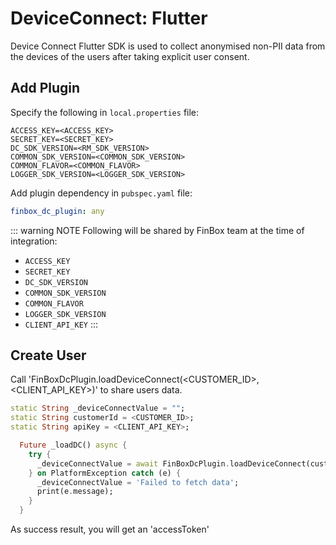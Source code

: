 # DeviceConnect: Flutter

Device Connect Flutter SDK is used to collect anonymised non-PII data from the devices of the users after taking explicit user consent.


## Add Plugin

Specify the following in `local.properties` file:
  ```
  ACCESS_KEY=<ACCESS_KEY>
  SECRET_KEY=<SECRET_KEY>
  DC_SDK_VERSION=<RM_SDK_VERSION>
  COMMON_SDK_VERSION=<COMMON_SDK_VERSION>
  COMMON_FLAVOR=<COMMON_FLAVOR>
  LOGGER_SDK_VERSION=<LOGGER_SDK_VERSION>
  ```

Add plugin dependency in `pubspec.yaml` file:
  ```yml
  finbox_dc_plugin: any
  ```

::: warning NOTE
Following will be shared by FinBox team at the time of integration:
- `ACCESS_KEY`
- `SECRET_KEY`
- `DC_SDK_VERSION`
- `COMMON_SDK_VERSION`
- `COMMON_FLAVOR`
- `LOGGER_SDK_VERSION`
- `CLIENT_API_KEY`
:::


## Create User

Call 'FinBoxDcPlugin.loadDeviceConnect(<CUSTOMER_ID>,<CLIENT_API_KEY>)' to share users data.
  ```dart
  static String _deviceConnectValue = "";
  static String customerId = <CUSTOMER_ID>;
  static String apiKey = <CLIENT_API_KEY>;

    Future _loadDC() async {
      try {
        _deviceConnectValue = await FinBoxDcPlugin.loadDeviceConnect(customerId, apiKey);
      } on PlatformException catch (e) {
        _deviceConnectValue = 'Failed to fetch data';
        print(e.message);
      }
    }
  ```
  As success result, you will get an 'accessToken'

